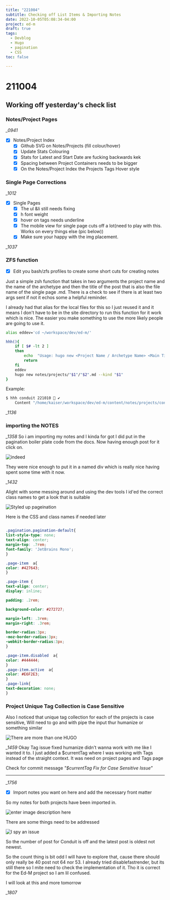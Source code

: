 ```yaml
---
title: "221004"
subtitle: Checking off List Items & Importing Notes
date: 2022-10-05T05:08:34-04:00
project: ed-m
draft: true
tags:
  - Devblog
  - Hugo
  - pagination 
  - CSS
toc: false

---
```



# 211004
## Working off yesterday's check list 
### Notes/Project Pages
*_0941*
-  [x] Notes/Project Index		
	-  [x] Github SVG on Notes/Projects (fill colour/hover)
	-  [x] Update Stats Colouring
	-  [x] Stats for Latest and Start Date are fucking backwards kek
	-  [x] Spacing between Project Containers needs to be bigger
	-  [x] On the Notes/Project Index the Projects Tags Hover style

### Single Page Corrections
*_1012*

-  [x] Single Pages
	-  [x] The ul &li still needs fixing
	-  [x] h font weight
	-  [x] hover on tags needs underline
	-  [x] The mobile view for single page cuts off a lot(need to play with this. Works on every things else (pic below))
	-  [x] Make sure your happy with the img placement. 

*_1037*
### ZFS function 

-  [x] Edit you bash/zfs profiles to create some short cuts for creating notes 

Just a simple zsh function that takes in two arguments the project name and the name of the archetype and then the title of the post that is also the file name of the single page .md. There is a check to see if there is at least two args sent if not it echos some a helpful reminder.

I already had that alias for the local files for this so I just reused it
and it means I don't have to be in the site directory to run this function for it work which is nice. The easier you make something to use the more likely people are going to use it. 

```bash
alias eddev='cd ~/workspace/dev/ed-m/'  

hhh(){
	if [ $# -lt 2 ]
	then
		echo  "Usage: hugo new <Project Name / Archetype Name> <Main Title of Post / Tile Name>"
		return
	fi
	eddev
	hugo new notes/projects/"$1"/"$2".md --kind "$1"
}
```
Example:
```bash
$ hhh conduit 221010  ✔  
	Content "/home/kaiser/workspace/dev/ed-m/content/notes/projects/conduit/221010.md" created
```
*_1136*

### importing the NOTES


*_1358*
So i am importing my notes and I kinda for got I did put in the pagination boiler plate code from the docs. Now having enough post for it click on.

![indeed	](https://i.imgur.com/SIUonJx.png)

They were nice enough to put it in a named div which is really nice having spent some time with it now.  

*_1432*

Alight with some messing around and using the dev tools I id'ed the correct class names to get a look that is suitable 

![Styled up pageination](https://i.imgur.com/NxmPVfx.png)

Here is the CSS and class names if needed later
```CSS  

.pagination.pagination-default{
list-style-type: none;
text-align: center;
margin-top: .7rem;
font-family: 'JetBrains Mono';
}

.page-item  a{
color: #427643;
}

.page-item {
text-align: center;
display: inline;

padding: .2rem;

background-color: #272727;

margin-left: .3rem;
margin-right: .3rem; 

border-radius:3px;
-moz-border-radius:3px;
-webkit-border-radius:3px;
}

.page-item.disabled  a{
color: #444444;
}
.page-item.active  a{
color: #E6F2E3;
}
.page-link{
text-decoration: none;
}
```
### Project Unique Tag Collection is Case Sensitive
Also I noticed that unique tag collection for each of the projects is case sensitive, Will need to go and with pipe the input thur humanize or something similar  

![There are more than one HUGO](https://i.imgur.com/WhyK3uS.png)


*_1459*
Okay Tag issue fixed humanize didn't wanna work with me like I wanted it to. I just added a $currentTag where I was working with Tags instead of the straight context. It was need on project pages and Tags page 

Check for commit message *"$currentTag Fix for Case Sensitive Issue"*

---

*_1756*
-  [x] Import notes you want on here and add the necessary front matter 


So my notes for both projects have been imported in. 

![enter image description here](https://i.imgur.com/IhjILg3.png)

There are some things need to be addressed 

![I spy an issue](https://i.imgur.com/uOOkWkc.png)

So the number of post for Conduit is off and the latest post is oldest not newest. 

So the count thing is bit odd I will have to explore that, cause there should only really be 40 post not 64 nor 53. I already tried disablefastrender, but its still there so I mite need to check the implementation of it. Tho it is correct for the Ed-M project so I am lil confused. 

I will look at this and more tomorrow 

*_1807*




